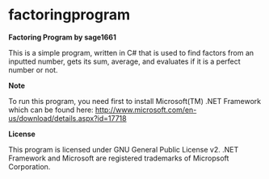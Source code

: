 factoringprogram
================
**Factoring Program by sage1661**

This is a simple program, written in C# that is used to find factors from an inputted number, gets its sum, average, and evaluates if it is a perfect number or not.

**Note**

To run this program, you need first to install Microsoft(TM) .NET Framework which can be found here: http://www.microsoft.com/en-us/download/details.aspx?id=17718

**License**

This program is licensed under GNU General Public License v2. .NET Framework and Microsoft are registered trademarks of Micropsoft Corporation.
